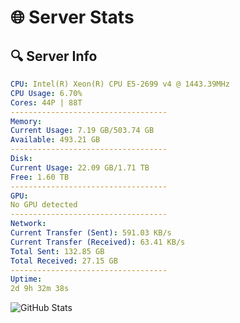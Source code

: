 # 🌐 Server Stats
## 🔍 Server Info
```yaml
CPU: Intel(R) Xeon(R) CPU E5-2699 v4 @ 1443.39MHz
CPU Usage: 6.70%
Cores: 44P | 88T
-----------------------------------
Memory:
Current Usage: 7.19 GB/503.74 GB
Available: 493.21 GB
-----------------------------------
Disk:
Current Usage: 22.09 GB/1.71 TB
Free: 1.60 TB
-----------------------------------
GPU:
No GPU detected
-----------------------------------
Network:
Current Transfer (Sent): 591.03 KB/s
Current Transfer (Received): 63.41 KB/s
Total Sent: 132.85 GB
Total Received: 27.15 GB
-----------------------------------
Uptime:
2d 9h 32m 38s
```
![GitHub Stats](https://img.shields.io/badge/Updated-2025-04-22_02:41:26-blue)